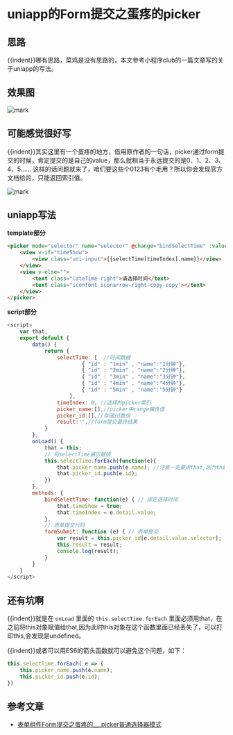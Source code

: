 # uniapp的Form提交之蛋疼的picker

<!--more-->

## 思路

{{indent}}哪有思路，菜鸡是没有思路的，本文参考小程序club的一篇文章写的关于uniapp的写法。

## 效果图

![mark](https://pic.yqqy.top/blog/20171011unipicker.gif?imageMogr2/format/webp "效果图")

## 可能感觉很好写

{{indent}}其实这里有一个蛋疼的地方，借用原作者的一句话，picker通过form提交的时候，肯定提交的是自己的value，那么就相当于永远提交的是0、1、2、3、4、5…… 这样的话问题就来了，咱们要这些个0123有个毛用？所以你会发现官方文档给的，只能返回索引值。

![mark](https://pic.yqqy.top/blog/20200111/XjHmRG5eNOCN.png?imageMogr2/format/webp/interlace/1 "参数")

## uniapp写法

**template部分**
```html
<picker mode="selector" name="selector" @change="bindSelectTime" :value="timeIndex" :range="picker_name">
	<view v-if="timeShow">
		<view class="uni-input">{{selectTime[timeIndex].name}}</view>
	</view>
	<view v-else="">
		<text class="lateTime-right">请选择时间</text>
		<text class="iconfont iconarrow-right-copy-copy"></text>
	</view>
</picker>
```

**script部分**
```javascript
<script>
    var that;
	export default {
		data() {
			return {
                selectTime: [  //时间数据
                        { "id" : "1min" , "name":"1分钟"},
                        { "id" : "2min" , "name":"2分钟"},  
                        { "id" : "3min" , "name":"3分钟"},  
                        { "id" : "4min" , "name":"4分钟"},  
                        { "id" : "5min" , "name":"5分钟"}
                    ],
                timeIndex: 0, //选择的picker索引
                picker_name:[],//picker中range属性值
                picker_id:[],//存储id数组
                result:'',//form提交最终结果
			}
		},
        onLoad() {
            that = this;
            // 将selectTime遍历赋值
            this.selectTime.forEach(function(e){
                that.picker_name.push(e.name); //注意一定要用that,因为this对象此时已经没有传不进来了
                that.picker_id.push(e.id);
            })
        },
		methods: {
			bindSelectTime: function(e) { // 绑定选择时间
                that.timeShow = true;
				that.timeIndex = e.detail.value;
			},
            // 表单提交代码
            formSubmit: function (e) { // 表单提交
                var result = this.picker_id[e.detail.value.selector];
                this.result = result;
                console.log(result);
            }
		}
	}
</script>
```

## 还有坑啊

{{indent}}就是在 `onLoad` 里面的  `this.selectTime.forEach` 里面必须用that，在之前将this对象赋值给that,因为此时this对象在这个函数里面已经丢失了，可以打印this,会发现是undefined。

{{indent}}或者可以用ES6的箭头函数就可以避免这个问题，如下：

```javascript
this.selectTime.forEach( e => {
	this.picker_name.push(e.name);
	this.picker_id.push(e.id);
})
```

## 参考文章

* [表单组件Form提交之蛋疼的___picker普通选择器模式](http://www.wxappclub.com/topic/687)
